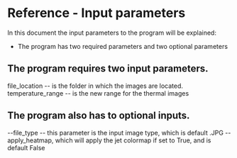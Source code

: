 # Reference - Input parameters
In this document the input parameters to the program will be explained:
- The program has two required parameters and two optional parameters

## The program requires two input parameters. 
file_location -- is the folder in which the images are located.
temperature_range -- is the new range for the thermal images


## The program also has to optional inputs.
--file_type -- this parameter is the input image type, which is default .JPG
--apply_heatmap, which will apply the jet colormap if set to True, and is default False